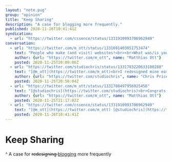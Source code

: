 ```yaml
---
layout: "note.pug"
group: "opinion"
title: "Keep Sharing"
description: "A case for blogging more frequently."
published: 2020-11-26T10:41:41Z
syndication:
  - url: "https://twitter.com/cssence/status/1331910993706962949"
conversation:
  - url: "https://twitter.com/m_ott/status/1331691403051753474"
    text: "People who make (and visit) websites!<br><br>What was/is your favorite personal site of the year? Or, did you launch or relaunch your own site in 2020?<br>🚀✨<br><br>Let me know!<br>👇"
    author: {url: "https://twitter.com/m_ott", name: "Matthias Ott"}
    posted: 2020-11-25T20:09:06Z
  - url: "https://twitter.com/studiochris/status/1331703220633100288"
    text: "[@m_ott](https://twitter.com/m_ott)<br>I redesigned mine earlier this year, but I haven’t been good about remembering to post new stuff.<br>[studiochris.us](https://studiochris.us/)"
    author: {url: "https://twitter.com/studiochris", name: "Chris Price"}
    posted: 2020-11-25T20:56:04Z
  - url: "https://twitter.com/m_ott/status/1331708497956925456"
    text: "[@studiochris](https://twitter.com/studiochris)<br>Congrats, Chris! 🙌😄 It was the same with my first site. I did not post new stuff for almost five years… 🙈<br>Don’t be too hard on yourself. But if you try to make it a habit to regularly write just a little bit, you’ll end up posting more often. And it’s worth it!"
    author: {url: "https://twitter.com/m_ott", name: "Matthias Ott"}
    posted: 2020-11-25T21:17:02Z
  - url: "https://twitter.com/cssence/status/1331910993706962949"
    text: "[@m_ott](https://twitter.com/m_ott) [@studiochris](https://twitter.com/studiochris)<br>I know the feeling.<br><br>I won’t add my site to this great list, as my relaunch predates 2020 by a month. But I recently finished blogging about the redesign, so that took “just” one year. 🤦<br>[cssence.com/2020/redesign](/2020/redesign)"
    posted: 2020-11-26T10:41:41Z
---
```


# Keep Sharing
^ A case for <del>redesigning </del><ins>blogging</ins> more frequently
